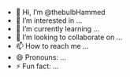 - 👋 Hi, I’m @thebulbHammed
- 👀 I’m interested in ...
- 🌱 I’m currently learning ...
- 💞️ I’m looking to collaborate on ...
- 📫 How to reach me ...
- 😄 Pronouns: ...
- ⚡ Fun fact: ...

<!---
thebulbHammed/thebulbHammed is a ✨ special ✨ repository because its `README.md` (this file) appears on your GitHub profile.
You can click the Preview link to take a look at your changes.
--->
